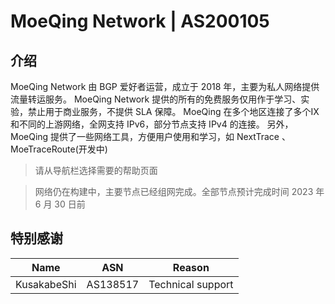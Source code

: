 # MoeQing Network | AS200105
## 介绍
MoeQing Network 由 BGP 爱好者运营，成立于 2018 年，主要为私人网络提供流量转运服务。
MoeQing Network 提供的所有的免费服务仅用作于学习、实验，禁止用于商业服务，不提供 SLA 保障。
MoeQing 在多个地区连接了多个IX和不同的上游网络，全网支持 IPv6，部分节点支持 IPv4 的连接。
另外，MoeQing 提供了一些网络工具，方便用户使用和学习，如 NextTrace 、 MoeTraceRoute(开发中) 

> 请从导航栏选择需要的帮助页面

> 
> 网络仍在构建中，主要节点已经组网完成。全部节点预计完成时间 2023 年 6 月 30 日前


## 特别感谢
| Name | ASN | Reason | 
| --- | --- | --- |
| KusakabeShi | AS138517 | Technical support |

